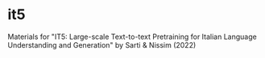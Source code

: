 # it5
Materials for "IT5: Large-scale Text-to-text Pretraining for Italian Language Understanding and Generation" by Sarti &amp; Nissim (2022)
